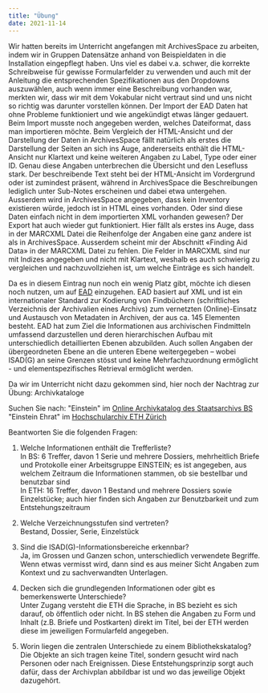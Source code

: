 ```yaml
---
title: "Übung"
date: 2021-11-14
---
```


Wir hatten bereits im Unterricht angefangen mit ArchivesSpace zu arbeiten, indem wir in Gruppen Datensätze anhand von Beispieldaten in die Installation eingepflegt haben. Uns viel es dabei v.a. schwer, die korrekte Schreibweise für gewisse Formularfelder zu verwenden und auch mit der Anleitung die entsprechenden Spezifikationen aus den Dropdowns auszuwählen, auch wenn immer eine Beschreibung vorhanden war, merkten wir, dass wir mit dem Vokabular nicht vertraut sind und uns nicht so richtig was darunter vorstellen können.
Der Import der EAD Daten hat ohne Probleme funktioniert und wie angekündigt etwas länger gedauert. Beim Import musste noch angegeben werden, welches Dateiformat, dass man importieren möchte. Beim Vergleich der HTML-Ansicht und der Darstellung der Daten in ArchivesSpace fällt natürlich als erstes die Darstellung der Seiten an sich ins Auge, andererseits enthält die HTML-Ansicht nur Klartext und keine weiteren Angaben zu Label, Type oder einer ID. Genau diese Angaben unterbrechen die Übersicht und den Lesefluss stark. Der beschreibende Text steht bei der HTML-Ansicht im Vordergrund oder ist zumindest präsent, während in ArchivesSpace die Beschreibungen lediglich unter Sub-Notes erscheinen und dabei etwa untergehen. Ausserdem wird in ArchivesSpace angegeben, dass kein Inventory existieren würde, jedoch ist in HTML eines vorhanden. Oder sind diese Daten einfach nicht in dem importierten XML vorhanden gewesen?
Der Export hat auch wieder gut funktioniert. Hier fällt als erstes ins Auge, dass in der MARCXML Datei die Reihenfolge der Angaben eine ganz andere ist als in ArchivesSpace. Ausserdem scheint mir der Abschnitt «Finding Aid Data» in der MARCXML Datei zu fehlen. Die Felder in MARCXML sind nur mit Indizes angegeben und nicht mit Klartext, weshalb es auch schwierig zu vergleichen und nachzuvollziehen ist, um welche Einträge es sich handelt.

Da es in diesem Eintrag nun noch ein wenig Platz gibt, möchte ich diesen noch nutzen, um auf [EAD](https://wiki.dnb.de/display/DINIAGKIM/KIM+WS+2014?preview=/90410326/92570339/20140414_KIMWS_EAD.pdf) einzugehen. EAD basiert auf XML und ist ein internationaler Standard zur Kodierung von Findbüchern (schriftliches Verzeichnis der Archivalien eines Archivs) zum vernetzten (Online)-Einsatz und Austausch von Metadaten in Archiven, der aus ca. 145 Elementen besteht. EAD hat zum Ziel die Informationen aus archivischen Findmitteln umfassend darzustellen und deren hierarchischen Aufbau mit unterschiedlich detaillierten Ebenen abzubilden. Auch sollen Angaben der übergeordneten Ebene an die unteren Ebene weitergegeben – wobei ISAD(G) an seine Grenzen stösst und keine Mehrfachzuordnung ermöglicht - und elementspezifisches Retrieval ermöglicht werden.

Da wir im Unterricht nicht dazu gekommen sind, hier noch der Nachtrag zur Übung: Archivkataloge

Suchen Sie nach:
        "Einstein" im [Online Archivkatalog des Staatsarchivs BS](https://query.staatsarchiv.bs.ch/query/suchinfo.aspx)   
        "Einstein Ehrat" im [Hochschularchiv ETH Zürich](http://archivdatenbank-online.ethz.ch/)

Beantworten Sie die folgenden Fragen:

1. Welche Informationen enthält die Trefferliste?   
In BS: 6 Treffer, davon 1 Serie und mehrere Dossiers, mehrheitlich Briefe und Protokolle einer Arbeitsgruppe EINSTEIN; es ist angegeben, aus welchem Zeitraum die Informationen stammen, ob sie bestellbar und benutzbar sind  
In ETH: 16 Treffer, davon 1 Bestand und mehrere Dossiers sowie Einzelstücke; auch hier finden sich Angaben zur Benutzbarkeit und zum Entstehungszeitraum  
        
2. Welche Verzeichnungsstufen sind vertreten?   
Bestand, Dossier, Serie, Einzelstück  

3. Sind die ISAD(G)-Informationsbereiche erkennbar?   
Ja, im Grossen und Ganzen schon, unterschiedlich verwendete Begriffe. Wenn etwas vermisst wird, dann sind es aus meiner Sicht Angaben zum Kontext und zu sachverwandten Unterlagen.

4. Decken sich die grundlegenden Informationen oder gibt es bemerkenswerte Unterschiede?     
Unter Zugang versteht die ETH die Sprache, in BS bezieht es sich darauf, ob öffentlich oder nicht. In BS stehen die Angaben zu Form und Inhalt (z.B. Briefe und Postkarten) direkt im Titel, bei der ETH werden diese im jeweiligen Formularfeld angegeben.

5. Worin liegen die zentralen Unterschiede zu einem Bibliothekskatalog?   
Die Objekte an sich tragen keine Titel, sondern gesucht wird nach Personen oder nach Ereignissen. Diese Entstehungsprinzip sorgt auch dafür, dass der Archivplan abbildbar ist und wo das jeweilige Objekt dazugehört.

